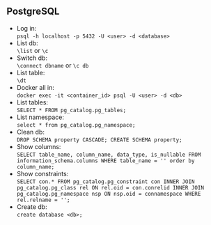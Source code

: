 ## PostgreSQL
- Log in:  
`psql -h localhost -p 5432 -U <user> -d <database>`
- List db:  
`\list` or `\c`  
- Switch db:  
`\connect dbname` or `\c db`
- List table:  
`\dt`
- Docker all in:  
`docker exec -it <container_id> psql -U <user> -d <db>`
- List tables:  
`SELECT * FROM pg_catalog.pg_tables;`
- List namespace:  
`select * from pg_catalog.pg_namespace;`
- Clean db:  
`DROP SCHEMA property CASCADE; CREATE SCHEMA property;`
- Show columns:  
`SELECT table_name, column_name, data_type, is_nullable FROM information_schema.columns WHERE table_name = '' order by column_name;`
- Show constraints:  
`SELECT con.* FROM pg_catalog.pg_constraint con INNER JOIN pg_catalog.pg_class rel ON rel.oid = con.conrelid INNER JOIN pg_catalog.pg_namespace nsp ON nsp.oid = connamespace WHERE rel.relname = '';`
- Create db:  
`create database <db>;`
